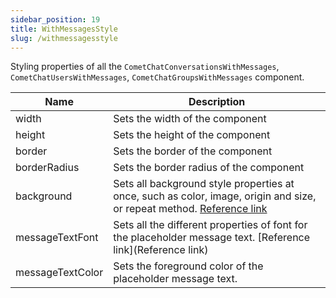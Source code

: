 ```yaml
---
sidebar_position: 19
title: WithMessagesStyle
slug: /withmessagesstyle
---
```


Styling properties of all the `CometChatConversationsWithMessages`, `CometChatUsersWithMessages`, `CometChatGroupsWithMessages` component.

| Name | Description | 
| ---- | ---- | 
| width | Sets the width of the component | 
| height | Sets the height of the component | 
| border | Sets the border of the component | 
| borderRadius | Sets the border radius of the component | 
| background | Sets all background style properties at once, such as color, image, origin and size, or repeat method. [Reference link](https://developer.mozilla.org/en-US/docs/Web/CSS/background) | 
| messageTextFont | Sets all the different properties of font for the placeholder message text. [Reference link](Reference link) | 
| messageTextColor | Sets the foreground color of the placeholder message text. | 
